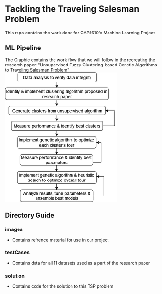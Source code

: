 # Tackling the Traveling Salesman Problem
This repo contains the work done for CAP5610's Machine Learning Project 

## ML Pipeline
The Graphic contains the work flow that we will follow in the recreating the research paper: "Unsupervised Fuzzy Clustering-based Genetic Algorithms to Traveling Salesman Problem" 
![ML Pipline](/images/ML_Pipeline.png)

## Directory Guide
### images 
- Contains refrence material for use in our project 

### testCases  
- Contains data for all 11 datasets used as a part of the research paper

### solution
- Contains code for the solution to this TSP problem
